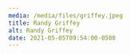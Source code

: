 ```yaml
---
media: /media/files/griffey.jpeg
title: Randy Griffey
alt: Randy Griffey
date: 2021-05-05T09:54:00-0500
---
```

